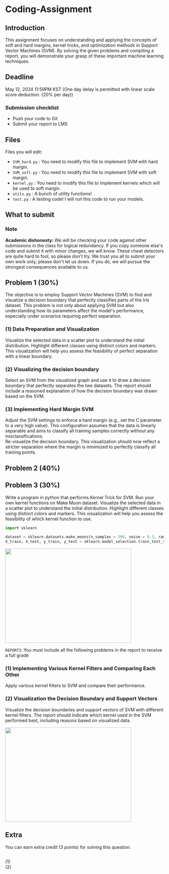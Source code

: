 # Coding-Assignment

## Introduction

This assignment focuses on understanding and applying the concepts of soft and hard margins, kernel tricks, and optimization methods in Support Vector Machines (SVM). By solving the given problems and compiling a report, you will demonstrate your grasp of these important machine learning techniques.  

## Deadline
May 12, 2024 11:59PM KST (One day delay is permitted with linear scale score deduction. (20% per day))

### Submission checklist
* Push your code to Git
* Submit your report to LMS

## Files
Files you will edit:
* `SVM_hard.py` : You need to modify this file to implement SVM with hard margin.
* `SVM_soft.py` : You need to modify this file to implement SVM with soft margin.
* `kernel.py` : You need to modify this file to implement kernels which will be used to soft margin.
* `utils.py` : A bunch of utility functions!
* `test.py` : A testing code! I will run this code to run your models.

## What to submit

### Note
**Academic dishonesty:** We will be checking your code against other submissions in the class for logical redundancy. If you copy someone else's code and submit it with minor changes, we will know. These cheat detectors are quite hard to fool, so please don't try. We trust you all to submit your own work only; please don't let us down. If you do, we will pursue the strongest consequences available to us.

## Problem 1 (30%)
The objective is to employ Support Vector Machines (SVM) to find and visualize a decision boundary that perfectly classifies parts of the Iris dataset. This problem is not only about applying SVM but also understanding how its parameters affect the model's performance, especially under scenarios requiring perfect separation.

### (1) Data Preparation and Visualization  
Visualize the selected data in a scatter plot to understand the initial distribution. Highlight different classes using distinct colors and markers. This visualization will help you assess the feasibility of perfect separation with a linear boundary.   

### (2) Visualizing the decision boundary  
Select an SVM from the visualized graph and use it to draw a decision boundary that perfectly separates the two datasets. The report should include a reasoned explanation of how the decision boundary was drawn based on the SVM.   

### (3) Implementing Hard Margin SVM  
Adjust the SVM settings to enforce a hard margin (e.g., set the C parameter to a very high value). This configuration assumes that the data is linearly separable and aims to classify all training samples correctly without any misclassifications.  
Re-visualize the decision boundary. This visualization should now reflect a stricter separation where the margin is minimized to perfectly classify all training points.

## Problem 2 (40%)

## Problem 3 (30%)
Write a program in python that performs Kernel Trick for SVM. Run your own kernel functions on Make Moon dataset.
Visualize the selected data in a scatter plot to understand the initial distribution. Highlight different classes using distinct colors and markers. This visualization will help you assess the feasibility of which kernel function to use.

```python
import sklearn

dataset = sklearn.datasets.make_moons(n_samples = 300, noise = 0.3, random_state = 20) # you can change noise and random_state but noise >= 0.15
X_train, X_test, y_train, y_test = sklearn.model_selection.train_test_split(X, y, test_size = 0.3, random_state = 100)
```

<p>
  <img src = "https://github.com/MLDL-2024-GIST/Coding-Assignment/assets/97542056/1562d39f-c48d-47c5-8407-b53e0714f9f5" width="400" height="300">
</p>

`REPORT3`: You must include all the following problems in the report to receive a full grade
### (1) Implementing Various Kernel Filters and Comparing Each Other
Apply various kernel filters to SVM and compare their performance.

### (2) Visualization the Decision Boundary and Support Vectors
Visualize the decision boundaries and support vectors of SVM with different kernel filters. The report should indicate which kernel used in the SVM performed best, including reasons based on visualized data.
<p>
  <img src = "https://github.com/MLDL-2024-GIST/Coding-Assignment/assets/97542056/a9eb4119-35a3-4407-8170-c739b072f48b" width="400" height="300" >
</p>

## Extra
You can earn extra credit (3 points) for solving this question. 

## 

(1)   
(2)
